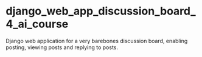 # django_web_app_discussion_board_4_ai_course
Django web application for a very barebones discussion board, enabling posting, viewing posts and replying to posts.
